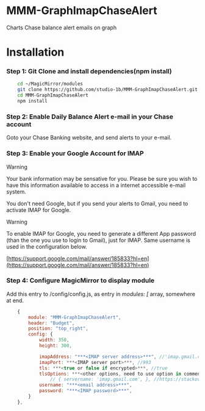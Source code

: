 # MMM-GraphImapChaseAlert
Charts Chase balance alert emails on graph


# Installation
### Step 1: Git Clone and install dependencies(npm install)
```bash
    cd ~/MagicMirror/modules
    git clone https://github.com/studio-1b/MMM-GraphImapChaseAlert.git
    cd MMM-GraphImapChaseAlert
    npm install
```

### Step 2: Enable Daily Balance Alert e-mail in your Chase account

Goto your Chase Banking website, and send alerts to your e-mail.

### Step 3: Enable your Google Account for IMAP

> [!WARNING]
> Your bank information may be sensative for you.  Please be sure you wish to have this information available to access in a internet accessible e-mail system.

You don't need Google, but if you send your alerts to Gmail, you need to activate IMAP for Google.

> [!WARNING]
> To enable IMAP for Google, you need to generate a different App password (than the one you use to login to Gmail), just for IMAP.  Same username is used in the configuration below.

[https://support.google.com/mail/answer/185833?hl=en](https://support.google.com/mail/answer/185833?hl=en)

### Step 4: Configure MagicMirror to display module

Add this entry to <MagicMirror root>/config/config.js, as entry in *modules: [* array, somewhere at end.

```js
    {
        module: "MMM-GraphImapChaseAlert",
        header: "Budget",
        position: "top_right",
        config: {
            width: 350,
            height: 300,

            imapAddress: "***<IMAP server address>***", //'imap.gmail.com',
            imapPort: ***<IMAP server port>***, //993
            tls: ***<true or false if encrypted>***, //true
            tlsOptions: ***<other options, need to use option in comment below, for Gmail IMAP>***
                // { servername: 'imap.gmail.com', }, //https://stackoverflow.com/questions/59633564/cannot-connect-to-gmail-using-imap
            username: "***<email address>***",
            password: "***<IMAP password>***",
        }
    },
```

